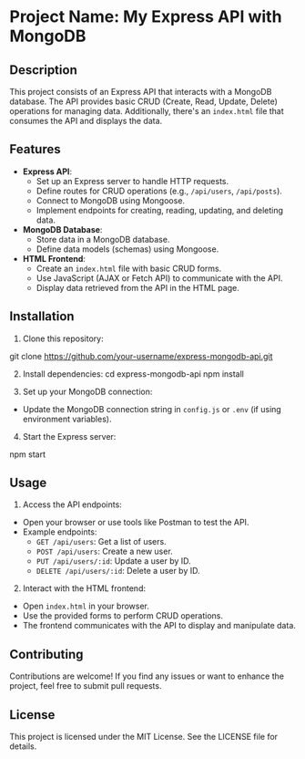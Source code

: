# Project Name: My Express API with MongoDB

## Description

This project consists of an Express API that interacts with a MongoDB database. The API provides basic CRUD (Create, Read, Update, Delete) operations for managing data. Additionally, there's an `index.html` file that consumes the API and displays the data.

## Features

- **Express API**:
  - Set up an Express server to handle HTTP requests.
  - Define routes for CRUD operations (e.g., `/api/users`, `/api/posts`).
  - Connect to MongoDB using Mongoose.
  - Implement endpoints for creating, reading, updating, and deleting data.
- **MongoDB Database**:
  - Store data in a MongoDB database.
  - Define data models (schemas) using Mongoose.
- **HTML Frontend**:
  - Create an `index.html` file with basic CRUD forms.
  - Use JavaScript (AJAX or Fetch API) to communicate with the API.
  - Display data retrieved from the API in the HTML page.

## Installation

1. Clone this repository:

git clone https://github.com/your-username/express-mongodb-api.git

2. Install dependencies:
   cd express-mongodb-api npm install

3. Set up your MongoDB connection:

- Update the MongoDB connection string in `config.js` or `.env` (if using environment variables).

4. Start the Express server:

npm start

## Usage

1. Access the API endpoints:

- Open your browser or use tools like Postman to test the API.
- Example endpoints:
  - `GET /api/users`: Get a list of users.
  - `POST /api/users`: Create a new user.
  - `PUT /api/users/:id`: Update a user by ID.
  - `DELETE /api/users/:id`: Delete a user by ID.

2. Interact with the HTML frontend:

- Open `index.html` in your browser.
- Use the provided forms to perform CRUD operations.
- The frontend communicates with the API to display and manipulate data.

## Contributing

Contributions are welcome! If you find any issues or want to enhance the project, feel free to submit pull requests.

## License

This project is licensed under the MIT License. See the LICENSE file for details.
